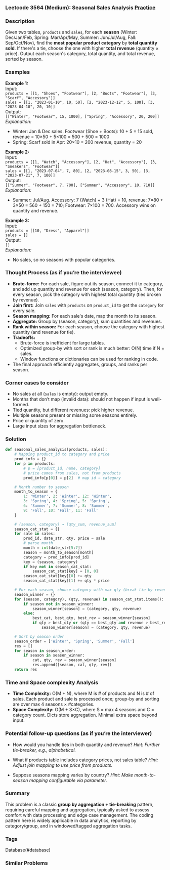 ### Leetcode 3564 (Medium): Seasonal Sales Analysis [Practice](https://leetcode.com/problems/seasonal-sales-analysis)

### Description  
Given two tables, `products` and `sales`, for each **season** (Winter: Dec/Jan/Feb, Spring: Mar/Apr/May, Summer: Jun/Jul/Aug, Fall: Sep/Oct/Nov), find the **most popular product category** by **total quantity sold**. If there's a tie, choose the one with higher **total revenue** (quantity × price). Output each season's category, total quantity, and total revenue, sorted by season.

### Examples  

**Example 1:**  
Input:  
`products = [[1, "Shoes", "Footwear"], [2, "Boots", "Footwear"], [3, "Scarf", "Accessory"]]`  
`sales = [[1, "2023-01-10", 10, 50], [2, "2023-12-12", 5, 100], [3, "2023-04-10", 20, 10]]`  
Output:  
`[["Winter", "Footwear", 15, 1000], ["Spring", "Accessory", 20, 200]]`  
*Explanation:*
- Winter: Jan & Dec sales. Footwear (Shoe + Boots): 10 + 5 = 15 sold, revenue = 10×50 + 5×100 = 500 + 500 = 1000
- Spring: Scarf sold in Apr: 20×10 = 200 revenue, quantity = 20

**Example 2:**  
Input:  
`products = [[1, "Watch", "Accessory"], [2, "Hat", "Accessory"], [3, "Sneakers", "Footwear"]]`  
`sales = [[1, "2023-07-04", 7, 80], [2, "2023-08-15", 3, 50], [3, "2023-07-21", 7, 100]]`  
Output:  
`[["Summer", "Footwear", 7, 700], ["Summer", "Accessory", 10, 710]]`  
*Explanation:*  
- Summer: Jul/Aug. Accessory: 7 (Watch) + 3 (Hat) = 10, revenue: 7×80 + 3×50 = 560 + 150 = 710; Footwear: 7×100 = 700. Accessory wins on quantity and revenue.

**Example 3:**  
Input:  
`products = [[10, "Dress", "Apparel"]]`  
`sales = []`  
Output:  
`[]`  
*Explanation:*  
- No sales, so no seasons with popular categories.

### Thought Process (as if you’re the interviewee)  
- **Brute-force:** For each sale, figure out its season, connect it to category, and add up quantity and revenue for each (season, category). Then, for every season, pick the category with highest total quantity (ties broken by revenue).
- **Join first:** Join `sales` with `products` on `product_id` to get the `category` for every sale.
- **Season mapping:** For each sale's date, map the month to its season.
- **Aggregate:** Group by (season, category), sum quantities and revenues.
- **Rank within season:** For each season, choose the category with highest quantity (and revenue for tie).
- **Tradeoffs:** 
  - Brute-force is inefficient for large tables.
  - Optimized group-by with sort or rank is much better: O(N) time if N = sales.
  - Window functions or dictionaries can be used for ranking in code.
- The final approach efficiently aggregates, groups, and ranks per season.

### Corner cases to consider  
- No sales at all (`sales` is empty): output empty.
- Months that don’t map (invalid data): should not happen if input is well-formed.
- Tied quantity, but different revenues: pick higher revenue.
- Multiple seasons present or missing some seasons entirely.
- Price or quantity of zero.
- Large input sizes for aggregation bottleneck.

### Solution

```python
def seasonal_sales_analysis(products, sales):
    # Mapping product_id to category and price
    prod_info = {}
    for p in products:
        # p = [product_id, name, category]
        # price comes from sales, not from products
        prod_info[p[0]] = p[2]  # map id → category

    # Month number to season
    month_to_season = {
        1: 'Winter', 2: 'Winter', 12: 'Winter',
        3: 'Spring', 4: 'Spring', 5: 'Spring',
        6: 'Summer', 7: 'Summer', 8: 'Summer',
        9: 'Fall', 10: 'Fall', 11: 'Fall'
    }

    # (season, category) → [qty_sum, revenue_sum]
    season_cat_stat = {}
    for sale in sales:
        prod_id, date_str, qty, price = sale
        # parse month
        month = int(date_str[5:7])
        season = month_to_season[month]
        category = prod_info[prod_id]
        key = (season, category)
        if key not in season_cat_stat:
            season_cat_stat[key] = [0, 0]
        season_cat_stat[key][0] += qty
        season_cat_stat[key][1] += qty * price

    # For each season, choose category with max qty (break tie by revenue)
    season_winner = {}
    for (season, category), (qty, revenue) in season_cat_stat.items():
        if season not in season_winner:
            season_winner[season] = (category, qty, revenue)
        else:
            best_cat, best_qty, best_rev = season_winner[season]
            if qty > best_qty or (qty == best_qty and revenue > best_rev):
                season_winner[season] = (category, qty, revenue)

    # Sort by season order
    season_order = ['Winter', 'Spring', 'Summer', 'Fall']
    res = []
    for season in season_order:
        if season in season_winner:
            cat, qty, rev = season_winner[season]
            res.append([season, cat, qty, rev])
    return res
```

### Time and Space complexity Analysis  

- **Time Complexity:** O(M + N), where M is # of products and N is # of sales. Each product and sale is processed once; group-by and sorting are over max 4 seasons × #categories.
- **Space Complexity:** O(M + S×C), where S = max 4 seasons and C = category count. Dicts store aggregation. Minimal extra space beyond input.

### Potential follow-up questions (as if you’re the interviewer)  

- How would you handle ties in both quantity and revenue?
  *Hint: Further tie-breaker, e.g., alphabetical.*

- What if products table includes category prices, not sales table?
  *Hint: Adjust join mapping to use price from products.*

- Suppose seasons mapping varies by country?
  *Hint: Make month-to-season mapping configurable via parameter.*

### Summary
This problem is a classic **group by aggregation + tie-breaking** pattern, requiring careful mapping and aggregation, typically asked to assess comfort with data processing and edge case management. The coding pattern here is widely applicable in data analytics, reporting by category/group, and in windowed/tagged aggregation tasks.

### Tags
Database(#database)

### Similar Problems
